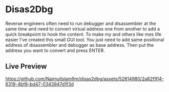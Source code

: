 # Disas2Dbg
Reverse engineers often need to run debugger and disassembler at the same time and need to convert virtual address one from another to add a quick breakpoint to hook the content. To make my and others like mes life easier I've created this small GUI tool. You just need to add same positional address of disassembler and debugger as base address. Then put the address you want to convert and press ENTER.

## Live Preview
https://github.com/NaimulIslam9m/disas2dbg/assets/52814980/2a82f914-6319-4bf8-bd47-0343947d1f3d
